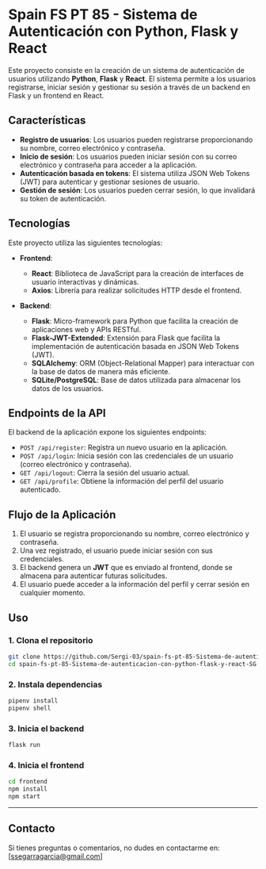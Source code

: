 # Spain FS PT 85 - Sistema de Autenticación con Python, Flask y React

Este proyecto consiste en la creación de un sistema de autenticación de usuarios utilizando **Python**, **Flask** y **React**. El sistema permite a los usuarios registrarse, iniciar sesión y gestionar su sesión a través de un backend en Flask y un frontend en React.

## Características

- **Registro de usuarios**: Los usuarios pueden registrarse proporcionando su nombre, correo electrónico y contraseña.
- **Inicio de sesión**: Los usuarios pueden iniciar sesión con su correo electrónico y contraseña para acceder a la aplicación.
- **Autenticación basada en tokens**: El sistema utiliza JSON Web Tokens (JWT) para autenticar y gestionar sesiones de usuario.
- **Gestión de sesión**: Los usuarios pueden cerrar sesión, lo que invalidará su token de autenticación.

## Tecnologías

Este proyecto utiliza las siguientes tecnologías:

- **Frontend**:
  - **React**: Biblioteca de JavaScript para la creación de interfaces de usuario interactivas y dinámicas.
  - **Axios**: Librería para realizar solicitudes HTTP desde el frontend.

- **Backend**:
  - **Flask**: Micro-framework para Python que facilita la creación de aplicaciones web y APIs RESTful.
  - **Flask-JWT-Extended**: Extensión para Flask que facilita la implementación de autenticación basada en JSON Web Tokens (JWT).
  - **SQLAlchemy**: ORM (Object-Relational Mapper) para interactuar con la base de datos de manera más eficiente.
  - **SQLite/PostgreSQL**: Base de datos utilizada para almacenar los datos de los usuarios.

## Endpoints de la API

El backend de la aplicación expone los siguientes endpoints:

- `POST /api/register`: Registra un nuevo usuario en la aplicación.
- `POST /api/login`: Inicia sesión con las credenciales de un usuario (correo electrónico y contraseña).
- `GET /api/logout`: Cierra la sesión del usuario actual.
- `GET /api/profile`: Obtiene la información del perfil del usuario autenticado.

## Flujo de la Aplicación

1. El usuario se registra proporcionando su nombre, correo electrónico y contraseña.
2. Una vez registrado, el usuario puede iniciar sesión con sus credenciales.
3. El backend genera un **JWT** que es enviado al frontend, donde se almacena para autenticar futuras solicitudes.
4. El usuario puede acceder a la información del perfil y cerrar sesión en cualquier momento.

## Uso

### 1. Clona el repositorio
```bash
git clone https://github.com/Sergi-03/spain-fs-pt-85-Sistema-de-autenticacion-con-python-flask-y-react-SG.git
cd spain-fs-pt-85-Sistema-de-autenticacion-con-python-flask-y-react-SG
```

### 2. Instala dependencias
```bash
pipenv install
pipenv shell
```

### 3. Inicia el backend
```bash
flask run
```

### 4. Inicia el frontend
```bash
cd frontend
npm install
npm start
```

---


## Contacto

Si tienes preguntas o comentarios, no dudes en contactarme en: [ssegarragarcia@gmail.com]
